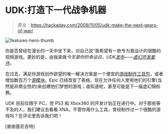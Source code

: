# UDK:打造下一代战争机器

> 原文：<https://hackaday.com/2009/11/05/udk-make-the-next-gears-of-war/>

![features-hero-thumb](img/7e83fa81689e44cfd53ff5df46759e1d.png "features-hero-thumb")

你是否曾经在漫长的一天中坐下来，对自己说“我希望有一款专为我设计的很酷的视频游戏。更妙的是，由我来做*今天是你的幸运日，UDK[发布](http://udk.com/launch.html)——[虚幻开发套件](http://udk.com/)。*

在过去，满足你游戏创作欲望的唯一解决方案是一个便宜的[游戏制作工具包](http://www.google.com/search?hl=en&safe=off&client=firefox-a&rls=org.mozilla:en-US:official&hs=AWV&ei=5krzSszZNY6KMvabiOkF&sa=X&oi=spell&resnum=0&ct=result&cd=1&ved=0CAwQBSgA&q=game+development+kit&spell=1)，或者增加数百万个[源模块](http://developer.valvesoftware.com/wiki/SDK_Docs)。Epic 已经改变了表格，现在允许任何人使用他们的引擎(当然是非商业性的)来创建他们梦想的游戏；谁知道呢，甚至可能是下一届虚幻锦标赛。

UDK 目前仅限于 PC，但 PS3 和 Xbox360 的开发计划正在进行中。对于那些等不及的人，我们建议去看看 XNA。不管你用什么工具，曾经制作过一个很酷的游戏吗？在评论里告诉我们吧！

[谢谢基尼吉特]